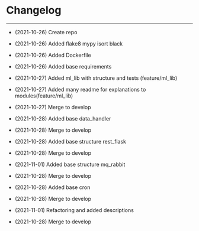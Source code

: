 # Changelog

----

- (2021-10-26) Create repo

- (2021-10-26) Added flake8 mypy isort black

- (2021-10-26) Added Dockerfile

- (2021-10-26) Added base requirements

- (2021-10-27) Added ml_lib with structure and tests (feature/ml_lib) 
  
- (2021-10-27) Added many readme for explanations to modules(feature/ml_lib)

- (2021-10-27) Merge to develop

- (2021-10-28) Added base data_handler

- (2021-10-28) Merge to develop

- (2021-10-28) Added base structure rest_flask

- (2021-10-28) Merge to develop

- (2021-11-01) Added base structure mq_rabbit

- (2021-10-28) Merge to develop

- (2021-10-28) Added base cron

- (2021-10-28) Merge to develop

- (2021-11-01) Refactoring and added descriptions

- (2021-10-28) Merge to develop